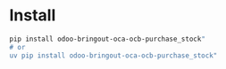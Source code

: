 # Install

```bash
pip install odoo-bringout-oca-ocb-purchase_stock"
# or
uv pip install odoo-bringout-oca-ocb-purchase_stock"
```
